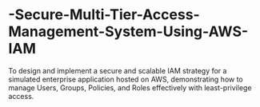 # -Secure-Multi-Tier-Access-Management-System-Using-AWS-IAM
To design and implement a secure and scalable IAM strategy for a simulated enterprise application hosted on AWS, demonstrating how to manage Users, Groups, Policies, and Roles effectively with least-privilege access.
